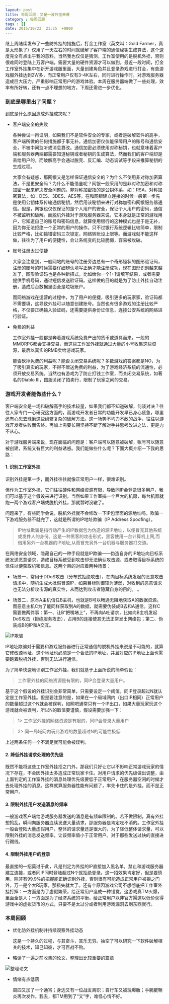 ```yaml
---
layout: post
title: 每周回顾：又是一波外挂来袭
category : 每周回顾 
tags : []
date: 2015/10/23  21:25  +0800
---
```


继上周陆续发布了一些防外挂的措施后，打金工作室（英文叫：Gold Farmer，真是太形象了）仅用了一天左右的时间就破解了客户端的通信秘钥生成算法，这个速度完全有点出乎我的意料，当然我也仅仅是猜测，工作室使用的是脱机外挂，否则很难同时登陆上万客户端，需要大量的硬件资源才可以做到。最近一段时间，打金工作室外挂集中在新开游戏服里面，大量创建角色并且登录游戏进行打金，有些游戏服外挂达到2W多，而正常用户仅有3-4K左右，同时进行操作时，对游戏服务器造成巨大压力，严重影响正常用户的游戏体验。本周在服务器端做了一些处理，效率有所好转，还有一点不理想的地方，下周还需进一步优化。

<!--more-->

### 到底是哪里出了问题？

到底是什么原因造成外挂成灾呢？

- 客户端安全的失败

	各种尝试一再证明，如果我们不是软件安全的专家，或者是破解软件的高手，客户端所做的任何措施都于事无补。通信加密仅仅能保障用户的账号和通信安全，不被中间监听或消息篡改。通信加密必须使用对称秘钥，也就意味着客户端和服务器两端都需要知道秘钥或者秘钥的生成算法，然而我们的客户端却是丢给用户的，而破解高手会通过脱壳、反汇编、动态调试等手段来推算秘钥的生成过程。

	大家会有疑惑，那网银又是怎样保证通信安全的？为什么不使用非对称加密算法，不是更安全码？为什么不能借鉴呢？网银一般采用的是非对称加密和对称加密一起来解决安全问题的。非对称加密指的是公钥体系，如：RSA，对称加密算法，如：DES、3DES、AES等。在和网银建立连接的时候一般第一步先是使用公钥体系传输通信秘钥，然后用该秘钥来进行对称加密和网银服务器通信。但是，网银也仅仅保证的是个人用户的安全，保证个人用户的密码，通信不被监听和破解。而脱机外挂对于游戏服务器来说，它本身就是正常的游戏用户，它知道自己的账号和密码信息，就算使用银行的这种模式也是于是无补，因为你无法拒绝一个正常的用户的操作。只不过银行系统逻辑比较简单，限制比较严格，比如输错密码三次锁定，网络转账设上限等。而游戏就不能这样做，往往为了用户的便捷性，会让系统变的比较脆弱，容易被攻破。

- 账号注册太过便捷

	大家会注意到，一般网站的账号的注册旁边总有一个奇形怪状的图形验证码，注册的账号的时候需要仔细辨认填写正确才能注册成功，现在图形识别越来越准了，图形验证码也是各种新招式，比如给你一个1+1请填写结果，或者需要提供手机号码，通过短信发送验证码。这样做的目的就是为了防止外挂自动注册，造成后台数据里面全是垃圾账户。

	而网络游戏在运营的过程中，为了用户的便捷，吸引更多的玩家家，验证码都不需要填，这导致外挂可以随意创建账号。当然也有很多游戏的注册比较严格，不仅要正确输入验证码，还需要提供身份证信息，连接公安系统的网络进行验证。

- 免费的利益

	工作室外挂一般都是奔着游戏系统免费产出的货币或道具而来，一般的MMORPG都会支持交易，而这些工作室外挂就通过大量的小号收集这些资源，最后以真实的RMB卖给游戏玩家。

	能否砍掉免费的利益呢？能否关闭交易系统呢？多数游戏的答案都是NO，为了吸引真实的玩家，不得不赠送免费的利益，为了游戏经济系统的流通性，必须开放交易系统。当然也有游戏为了防止打钱工作室，而关闭交易系统，如著名的Diablo III，国服关闭了拍卖行，限制了玩家之间的交易。

### 游戏开发者能做些什么？

客户端安全是一场和破解高手的技术较量，如果我们都不知道破解，何谈对决？往往人家专门一心研究这方面的，而游戏开发者日常的功能开发早已身心疲惫，哪里还有心思去琢磨这些纷繁复杂的破解方法。这一场势不均力不敌的战争，往往以游戏开发者失败而告终。再加上需要长期坚持不断了解对手并思考改进之法，更是力不从心。

对于游戏服务端来说，现在面临的问题是：客户端可以随意被破解，账号可以随意被创建，系统又有巨大的利益诱惑。我们能做些什么呢？下面大概介绍一下我的思路：

#### 1. 识别工作室外挂

识别外挂是第一步，而外挂往往就像正常用户一样，很难识别。

但作为工作室外挂，它们往往硬件和网络资源有限，导致同IP会登录很多用户，我们可以基于这个假设来进行识别。当然如果工作室搞一个巨大的机房，每台机器就跑一两个游戏客户端或脱机外挂，那就暂时没辙了。

问题来了，有些同学会说，脱机外挂就不会修改一下IP包里面的源地址吗，欺骗一下游戏服务器不就完了，这就是所谓的IP地址欺骗（IP Address Spoofing）。

> IP地址欺骗是指行动产生的IP数据包为伪造的源IP地址，以便冒充其他系统或发件人的身份。这是一种黑客的攻击形式，黑客使用一台计算机上网,而借用另外一台机器的IP地址,从而冒充另外一台机器与服务器打交道。

在网络安全领域，隐藏自己的一种手段就是IP欺骗——伪造自身的IP地址向目标系统发送恶意请求，造成目标系统受到攻击却无法确认攻击源，或者取得目标系统的信任以便获取机密信息。这两个目的对应着两种场景：

- 场景一，常用于DDoS攻击（分布式拒绝攻击），在向目标系统发起的恶意攻击请求中，随机生成大批假冒源IP，如果目标防御较为薄弱，对收到的恶意请求也无法分析攻击源的真实性，从而达到攻击者隐藏自身的目的。
。

- 场景二，原本A主机信任B主机，也就是B可以畅通无阻地获取A的数据资源。而恶意主机C为了能同样获取到A的数据，就需要伪装成B去和A通信。这样C需要做两件事：第一、让B“把嘴堵上”，不再向A吐请求，比如向B主机发起DoS攻击（拒绝服务攻击），占用B的连接使其无法正常发出网络包；第二、伪装成B的IP和A交互。

![IP欺骗](/assets/img/ip-spoofing.jpg)

IP地址欺骗对于需要和游戏服务器进行正常通信的脱机外挂来说是不可能的，就算它修改源地址，这个地址也必须是一个合法的IP地址，并且对应的IP地址上面也需要跑着脱机外挂，否则无法进行通信。


为了简单快速地识别工作室外挂，我们就基于上面所说的简单假设：

> 工作室外挂的网络资源是有限的，同IP会登录大量用户。


基于这个假设的外挂识别会非常简单，只需要设定一个阈值，同IP登录超过N就认定是工作室外挂。但是要注意的是，如果在一个局域网内（出口IP相同）正常用户的数量超过这个N就会被误判，如网吧通常只有一个IP出口，如果大量玩家玩这个游戏就会被误判，所以N的取值要谨慎，假设需要加强一下：

> 1> 工作室外挂的网络资源是有限的，同IP会登录大量用户

> 2> 同一局域网内玩此游戏的数量超过N的可能性极低

上述两条任何一个不满足就可能会被误判。

#### 2. 降低外挂请求处理的优先级

既然不能将这些工作室外挂拒之门外，那我们只好让它以不影响正常游戏玩家的情况下存在，不会因外挂太多造成正常玩家卡住。对用户请求的优先级做出调整，由上面判定的工作室外挂的消息处理优先级要低于正常用户，在服务器空闲的时候才去处理外挂的消息。这样就算服务器性能有问题了，率先卡住的是外挂，而不是正常用户。

#### 3. 限制外挂用户发送消息的频率

一般游戏客户端给游戏服务器发送的消息是有频率限制的。若不做限制，真有外挂想捣乱，瞬间向服务器连续发送大量请求，那服务器是肯定吃不消的。工作室外挂一般会登陆大量虚假用户，整体的请求量还是很大的，为了降低整体请求量，可以限制外挂的消息发送频率，让该频率值小于正常用户。对于那些发送过快的直接进行踢线。

#### 4. 限制外挂用户的登录

最直接的一招莫过于此，凡是判定为外挂的IP直接加入黑名单，禁止和游戏服务器建立连接，或者同IP同时登陆超过N个就拒绝登录。这一招效果肯定好，但是要慎用，除非有99.9%的把握能正确识别外挂，否则很有可能造成正常用户被拒之门外，万一是个大R玩家，那损失就大了。还有个原因游戏公司不想彻底把工作室外挂打掉：一方面是为了虚假繁荣，给正常用户造成一种错觉，这游戏真TM火爆，里面全是人；一方面是为了经济系统的平衡，给正常用户以非官方渠道以低价获得游戏中的虚拟货币的方式，只要不是太过分或者利用游戏漏洞去刷东西就行。


### 本周回顾

- 优化防外挂机制并持续观察外挂动态

	这是一个持久的过程，与其奋斗，其乐无穷。抽空了可以研究一下软件破解相关的技术，知己知彼，才可百战不殆。

- 略读了一遍之前收集的论文，整理出比较重要的篇章

![整理论文](/assets/img/review-thesis.png)

- 情绪有点低落
	
  周四又加了一个通宵；身边又有一位战友离职；自行车又被玩爆胎；手腕腱鞘炎再次发作。我去，都TM用到了“又”字，难怪心情不好。







